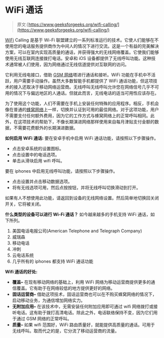 # WiFi 通话

> 原文:[https://www.geeksforgeeks.org/wifi-calling/](https://www.geeksforgeeks.org/wifi-calling/)

[WiFi](https://www.geeksforgeeks.org/basics-of-wi-fi/) Calling 是基于 Wi-Fi 联盟建立的一系列标准运行的技术。它使人们能够在不使用您的电话服务提供商作为中间人的情况下进行交流。这是一个有益的完美解决方案，可以在室内实现高质量的通话，并获得强大的无线网络覆盖。它使我们能够使用无线互联网连接拨打电话。安卓和 iOS 设备都提供了无线呼叫功能。这种技术通常被人们使用，因为网络通过无线信道提供对互联网的访问。

它利用无线电接口，借助 [GSM 网络](https://www.geeksforgeeks.org/how-gsm-works/)塔进行通话和接听。WiFi 功能在手机中不活跃，用户需要手动操作。虽然大多数智能手机都提供了 WiFi 通话功能，但这项技术的接入还取决于移动网络运营商。无线呼叫无线呼叫允许您在网络信号几乎不可用的情况下与偏远地区的人通话。但就此而言，无线电话的适当可用性应该存在。

为了使用这个功能，人们不需要在手机上安装任何特殊的应用程序。相反，手机会像在普通的[蜂窝网络](https://www.geeksforgeeks.org/cellular-networks/)上一样，切换并认证到可用的最佳网络。对于这项功能，用户不需要支付任何额外费用，因为它的工作方式与蜂窝网络上的正常呼叫相同。此外，在这项技术的帮助下，不像长期演进网络那样使用来自每月津贴支付金额的数据，不需要花费额外的长期演进数据。

**如何启用 WiFi 通话:**
要在安卓手机中启用 WiFi 通话功能，请按照以下步骤操作。

*   点击安卓系统的设置图标。
*   点击设置中的电话选项。
*   单击从滑块启用 wifi 呼叫。

要在 iphones 中启用无线呼叫功能，请按照以下步骤操作。

*   点击设置并点击移动数据选项。
*   将有无线选项可用，然后点按按钮，并将无线呼叫切换滑动到打开。

如果有人不想使用此功能，请返回到设备的无线网络设置。然后简单地切换回关闭开关，它将被关闭。

**什么类型的设备可以进行 Wi-Fi 通话？**
如今越来越多的手机支持 WiFi 通话，如下所列。

1.  美国电话电报公司(American Telephone and Telegraph Company)
2.  威瑞森
3.  移动电话
4.  冲刺
5.  云电话系统
6.  几乎所有的 iphones 都支持 WiFi 通话功能

**Wifi 通话的好处:**

*   **覆盖–**
    在现有移动网络的基础上，利用 WiFi 网络为移动运营商提供更多的通信覆盖。它有助于在网络较低的地方提供更好的网络。
*   **固话运营商–**
    借助这项技术，固话运营商也可以在不购买蜂窝网络的情况下，启动移动业务，为通信增加网络实力。
*   **无附加应用–**
    在该技术中，无需安装任何附加应用即可通过 wifi 网络拨打或接听电话。这有助于拨打高清电话。除此之外，电话联络保持不变，因为它们用于通过 GSM 网络的正常呼叫。
*   **质量–**
    如果 wifi 范围好，WiFi 路由质量好，就能提供高质量的通话。可用于无线呼叫。取而代之的是，它分流了移动运营商的流量。